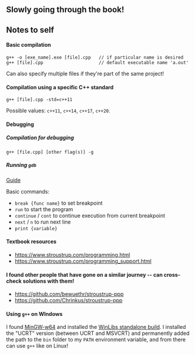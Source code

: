 ## Slowly going through the book!

## Notes to self


#### Basic compilation
```
g++ -o [exe_name].exe [file].cpp   // if particular name is desired
g++ [file].cpp                     // default executable name 'a.out'
```

Can also specify multiple files if they're part of the same project!


#### Compilation using a specific C++ standard
```
g++ [file].cpp -std=c++11
```
Possible values: `c++11`, `c++14`, `c++17`, `c++20`.


#### Debugging

##### Compilation for debugging

```
g++ [file.cpp] [other flag(s)] -g
```

##### Running `gdb`

[Guide](https://www.cs.swarthmore.edu/~newhall/unixhelp/howto_gdb.php)

Basic commands:
- `break {func name}` to set breakpoint
- `run` to start the program
- `continue` / `cont` to continue execution from current breakpoint
- `next` / `n` to run next line
- `print {variable}`


#### Textbook resources
- https://www.stroustrup.com/programming.html
- https://www.stroustrup.com/programming_support.html

#### I found other people that have gone on a similar journey -- can cross-check solutions with them!

- https://github.com/bewuethr/stroustrup-ppp
- https://github.com/Chrinkus/stroustrup-ppp

#### Using `g++` on WIndows

I found [MinGW-w64](https://www.mingw-w64.org/) and installed the [WinLibs standalone build](https://winlibs.com/).  I installed the "UCRT" version (between UCRT and MSVCRT) and permanently added the path to the `bin` folder to my `PATH` environment variable, and from there can use `g++` like on Linux!